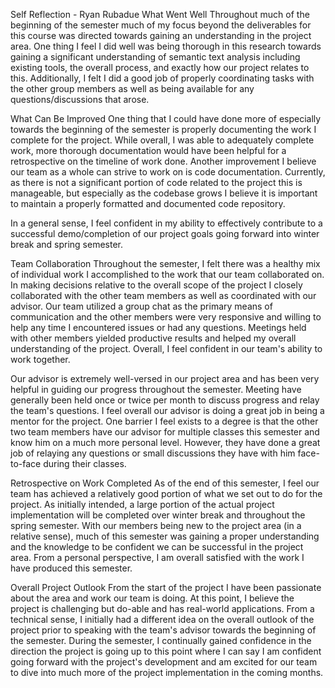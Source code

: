 Self Reflection - Ryan Rubadue
What Went Well
Throughout much of the beginning of the semester much of my focus beyond the deliverables for this course was directed towards gaining an understanding in the project area. One thing I feel I did well was being thorough in this research towards gaining a significant understanding of semantic text analysis including existing tools, the overall process, and exactly how our project relates to this. Additionally, I felt I did a good job of properly coordinating tasks with the other group members as well as being available for any questions/discussions that arose.

What Can Be Improved
One thing that I could have done more of especially towards the beginning of the semester is properly documenting the work I complete for the project. While overall, I was able to adequately complete work, more thorough documentation would have been helpful for a retrospective on the timeline of work done. Another improvement I believe our team as a whole can strive to work on is code documentation. Currently, as there is not a significant portion of code related to the project this is manageable, but especially as the codebase grows I believe it is important to maintain a properly formatted and documented code repository.

In a general sense, I feel confident in my ability to effectively contribute to a successful demo/completion of our project goals going forward into winter break and spring semester.

Team Collaboration
Throughout the semester, I felt there was a healthy mix of individual work I accomplished to the work that our team collaborated on. In making decisions relative to the overall scope of the project I closely collaborated with the other team members as well as coordinated with our advisor. Our team utilized a group chat as the primary means of communication and the other members were very responsive and willing to help any time I encountered issues or had any questions. Meetings held with other members yielded productive results and helped my overall understanding of the project. Overall, I feel confident in our team's ability to work together.

Our advisor is extremely well-versed in our project area and has been very helpful in guiding our progress throughout the semester. Meeting have generally been held once or twice per month to discuss progress and relay the team's questions. I feel overall our advisor is doing a great job in being a mentor for the project. One barrier I feel exists to a degree is that the other two team members have our advisor for multiple classes this semester and know him on a much more personal level. However, they have done a great job of relaying any questions or small discussions they have with him face-to-face during their classes.

Retrospective on Work Completed
As of the end of this semester, I feel our team has achieved a relatively good portion of what we set out to do for the project. As initially intended, a large portion of the actual project implementation will be completed over winter break and throughout the spring semester. With our members being new to the project area (in a relative sense), much of this semester was gaining a proper understanding and the knowledge to be confident we can be successful in the project area. From a personal perspective, I am overall satisfied with the work I have produced this semester.

Overall Project Outlook
From the start of the project I have been passionate about the area and work our team is doing. At this point, I believe the project is challenging but do-able and has real-world applications. From a technical sense, I initially had a different idea on the overall outlook of the project prior to speaking with the team's advisor towards the beginning of the semester. During the semester, I continually gained confidence in the direction the project is going up to this point where I can say I am confident going forward with the project's development and am excited for our team to dive into much more of the project implementation in the coming months.
